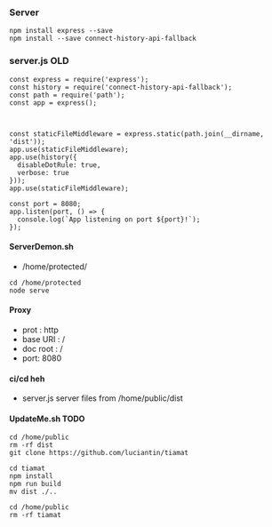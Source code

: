 ### Server

```
npm install express --save
npm install --save connect-history-api-fallback
```

### server.js  OLD
```
const express = require('express');
const history = require('connect-history-api-fallback');
const path = require('path');
const app = express();



const staticFileMiddleware = express.static(path.join(__dirname, 'dist'));
app.use(staticFileMiddleware);
app.use(history({
  disableDotRule: true,
  verbose: true
}));
app.use(staticFileMiddleware);

const port = 8080;
app.listen(port, () => {
  console.log(`App listening on port ${port}!`);
});
```


#### ServerDemon.sh
- /home/protected/ <br>
```
cd /home/protected
node serve
```


#### Proxy
- prot : http
- base URI : /
- doc root : /
- port: 8080

#### ci/cd heh
- server.js server files from /home/public/dist

#### UpdateMe.sh TODO
```
cd /home/public
rm -rf dist
git clone https://github.com/luciantin/tiamat

cd tiamat
npm install
npm run build
mv dist ./..

cd /home/public
rm -rf tiamat

```